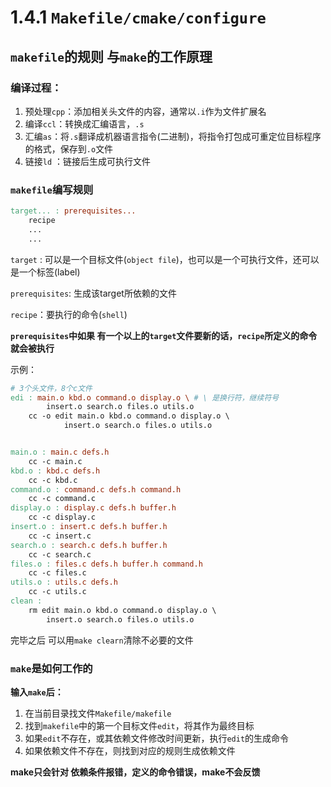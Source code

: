 # 1.4.1 `Makefile/cmake/configure`

## `makefile`的规则 与`make`的工作原理

### **编译过程**：

1. 预处理`cpp`：添加相关头文件的内容，通常以`.i`作为文件扩展名
2. 编译`ccl`：转换成汇编语言，`.s`
3. 汇编`as`：将`.s`翻译成机器语言指令(二进制)，将指令打包成可重定位目标程序的格式，保存到`.o`文件
4. 链接`ld` ：链接后生成可执行文件

 

### `makefile`编写规则 

```makefile
target... : prerequisites...
	recipe
	...
	...
```

`target` : 可以是一个目标文件(`object file`)，也可以是一个可执行文件，还可以是一个标签(label)

`prerequisites`: 生成该target所依赖的文件

`recipe`：要执行的命令(`shell`)

**`prerequisites`中如果 有一个以上的`target`文件要新的话，`recipe`所定义的命令就会被执行**

示例：

```makefile
# 3个头文件，8个c文件
edi : main.o kbd.o command.o display.o \ # \ 是换行符，继续符号
		insert.o search.o files.o utils.o
	cc -o edit main.o kbd.o command.o display.o \
			insert.o search.o files.o utils.o


main.o : main.c defs.h
	cc -c main.c
kbd.o : kbd.c defs.h
	cc -c kbd.c
command.o : command.c defs.h command.h
    cc -c command.c
display.o : display.c defs.h buffer.h
    cc -c display.c
insert.o : insert.c defs.h buffer.h
    cc -c insert.c
search.o : search.c defs.h buffer.h
    cc -c search.c
files.o : files.c defs.h buffer.h command.h
    cc -c files.c
utils.o : utils.c defs.h
    cc -c utils.c
clean :
    rm edit main.o kbd.o command.o display.o \
        insert.o search.o files.o utils.o			
```

完毕之后 可以用`make clearn`清除不必要的文件

### `make`是如何工作的

**输入`make`后：**

1. 在当前目录找文件`Makefile/makefile`
2. 找到`makefile`中的第一个目标文件`edit`，将其作为最终目标
3. 如果`edit`不存在，或其依赖文件修改时间更新，执行`edit`的生成命令
4. 如果依赖文件不存在，则找到对应的规则生成依赖文件

**make只会针对 依赖条件报错，定义的命令错误，make不会反馈**